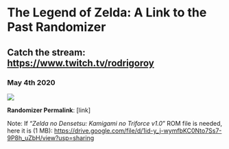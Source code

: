 # The Legend of Zelda: A Link to the Past Randomizer

## Catch the stream: https://www.twitch.tv/rodrigoroy

### May 4th 2020

![](https://alttp-wiki.net/index.php/Main_Page)

**Randomizer Permalink**: [link]

Note: If “_Zelda no Densetsu: Kamigami no Triforce v1.0_” ROM file is needed, here it is (1 MB): https://drive.google.com/file/d/1id-y_j-wymfbKC0Nto7Ss7-9P8h_uZbH/view?usp=sharing

<!--stackedit_data:
eyJoaXN0b3J5IjpbLTE1MTEyMzIxNjYsLTg1MzAzMDA3NiwyMz
E2NzQ4NDVdfQ==
-->